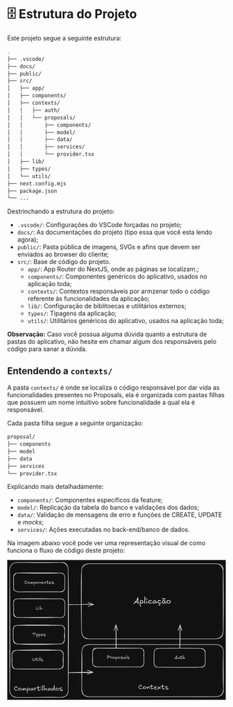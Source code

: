 # 🗄️ Estrutura do Projeto

Este projeto segue a seguinte estrutura:

```bash
.
├── .vscode/
├── docs/
├── public/
├── src/
│   ├── app/
│   ├── components/
│   ├── contexts/
│   │   ├── auth/
│   │   └── proposals/
│   │       ├── components/
│   │       ├── model/
│   │       ├── data/
│   │       ├── services/
│   │       └── provider.tsx
│   ├── lib/
│   ├── types/
│   └── utils/
├── next.config.mjs
├── package.json
└── ...
```

Destrinchando a estrutura do projeto:

- `.vscode/`: Configurações do VSCode forçadas no projeto;
- `docs/`: As documentações do projeto (tipo essa que você esta lendo agora);
- `public/`: Pasta pública de imagens, SVGs e afins que devem ser enviados ao browser do cliente;
- `src/`: Base de código do projeto.
  - `app/`: App Router do NextJS, onde as páginas se localizam.;
  - `components/`: Componentes genéricos do aplicativo, usados no aplicação toda;
  - `contexts/`: Contextos responsáveis por armzenar todo o código referente às funcionalidades da aplicação;
  - `lib/`: Configuração de biblitoecas e utilitários externos;
  - `types/`: Tipagens da aplicação;
  - `utils/`: Utilitários genéricos do aplicativo, usados na aplicação toda;

**Observação:** Caso você possua alguma dúvida quanto a estrutura de pastas do aplicativo, não hesite em chamar algum dos responsáveis pelo código para sanar a dúvida.

## Entendendo a `contexts/`

A pasta `contexts/` é onde se localiza o código responsável por dar vida as funcionalidades presentes no Proposals, ela é organizada com pastas filhas que possuem um nome intuitivo sobre funcionalidade a qual ela é responsável.

Cada pasta filha segue a seguinte organização:

```bash
proposal/
├── components
├── model
├── data
├── services
└── provider.tsx
```

Explicando mais detalhadamente:

- `components/`: Componentes específicos da feature;
- `model/`: Replicação da tabela do banco e validações dos dados;
- `data/`: Validação de mensagens de erro e funções de CREATE, UPDATE e *mocks*;
- `services/`: Ações executadas no back-end/banco de dados.

Na imagem abaixo você pode ver uma representação visual de como funciona o fluxo de código deste projeto:

![CODE FLOW PROPOSALS](./assets/code-flow-proposals.png)